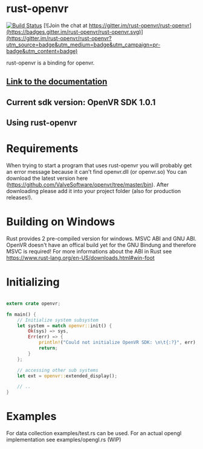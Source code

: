 rust-openvr
=====

[![Build Status](https://travis-ci.org/rust-openvr/rust-openvr.svg?branch=master)](https://travis-ci.org/rust-openvr/rust-openvr)
[![Join the chat at https://gitter.im/rust-openvr/rust-openvr](https://badges.gitter.im/rust-openvr/rust-openvr.svg)](https://gitter.im/rust-openvr/rust-openvr?utm_source=badge&utm_medium=badge&utm_campaign=pr-badge&utm_content=badge)

rust-openvr is a binding for openvr.

## [Link to the documentation](http://rust-openvr.github.io/rust-openvr/openvr/index.html)
## Current sdk version: OpenVR SDK 1.0.1


Using rust-openvr
-----------

# Requirements

When trying to start a program that uses rust-openvr you will probably get an error message because it can't find openvr.dll (or openvr.so)
You can download the latest version here (https://github.com/ValveSoftware/openvr/tree/master/bin). After downloading please add it into your project folder (also for production releases!).

# Building on Windows
Rust provides 2 pre-compiled version for windows. MSVC ABI and GNU ABI. OpenVR doesn't have an offical build yet for the GNU Bindung and therefore MSVC is required! For more informations about the ABI in Rust see https://www.rust-lang.org/en-US/downloads.html#win-foot

# Initializing

```rust

extern crate openvr;

fn main() {
    // Initialize system subsystem
    let system = match openvr::init() {
        Ok(sys) => sys,
        Err(err) => {
            println!("Could not initialize OpenVR SDK: \n\t{:?}", err);
            return;           
        }
    };

    // accessing other sub systems
    let ext = openvr::extended_display();

    // ..
}
```

# Examples
For data collection examples/test.rs can be used.
For an actual opengl implementation see examples/opengl.rs (WIP)
